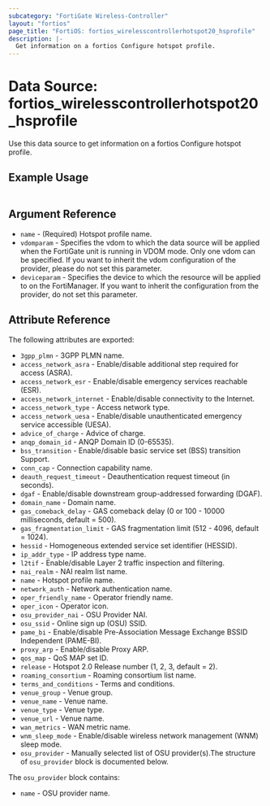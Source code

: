 ```yaml
---
subcategory: "FortiGate Wireless-Controller"
layout: "fortios"
page_title: "FortiOS: fortios_wirelesscontrollerhotspot20_hsprofile"
description: |-
  Get information on a fortios Configure hotspot profile.
---
```


# Data Source: fortios_wirelesscontrollerhotspot20_hsprofile
Use this data source to get information on a fortios Configure hotspot profile.


## Example Usage

```hcl

```

## Argument Reference

* `name` - (Required) Hotspot profile name.
* `vdomparam` - Specifies the vdom to which the data source will be applied when the FortiGate unit is running in VDOM mode. Only one vdom can be specified. If you want to inherit the vdom configuration of the provider, please do not set this parameter.
* `deviceparam` - Specifies the device to which the resource will be applied to on the FortiManager. If you want to inherit the configuration from the provider, do not set this parameter.

## Attribute Reference

The following attributes are exported:

* `3gpp_plmn` - 3GPP PLMN name.
* `access_network_asra` - Enable/disable additional step required for access (ASRA).
* `access_network_esr` - Enable/disable emergency services reachable (ESR).
* `access_network_internet` - Enable/disable connectivity to the Internet.
* `access_network_type` - Access network type.
* `access_network_uesa` - Enable/disable unauthenticated emergency service accessible (UESA).
* `advice_of_charge` - Advice of charge.
* `anqp_domain_id` - ANQP Domain ID (0-65535).
* `bss_transition` - Enable/disable basic service set (BSS) transition Support.
* `conn_cap` - Connection capability name.
* `deauth_request_timeout` - Deauthentication request timeout (in seconds).
* `dgaf` - Enable/disable downstream group-addressed forwarding (DGAF).
* `domain_name` - Domain name.
* `gas_comeback_delay` - GAS comeback delay (0 or 100 - 10000 milliseconds, default = 500).
* `gas_fragmentation_limit` - GAS fragmentation limit (512 - 4096, default = 1024).
* `hessid` - Homogeneous extended service set identifier (HESSID).
* `ip_addr_type` - IP address type name.
* `l2tif` - Enable/disable Layer 2 traffic inspection and filtering.
* `nai_realm` - NAI realm list name.
* `name` - Hotspot profile name.
* `network_auth` - Network authentication name.
* `oper_friendly_name` - Operator friendly name.
* `oper_icon` - Operator icon.
* `osu_provider_nai` - OSU Provider NAI.
* `osu_ssid` - Online sign up (OSU) SSID.
* `pame_bi` - Enable/disable Pre-Association Message Exchange BSSID Independent (PAME-BI).
* `proxy_arp` - Enable/disable Proxy ARP.
* `qos_map` - QoS MAP set ID.
* `release` - Hotspot 2.0 Release number (1, 2, 3, default = 2).
* `roaming_consortium` - Roaming consortium list name.
* `terms_and_conditions` - Terms and conditions.
* `venue_group` - Venue group.
* `venue_name` - Venue name.
* `venue_type` - Venue type.
* `venue_url` - Venue name.
* `wan_metrics` - WAN metric name.
* `wnm_sleep_mode` - Enable/disable wireless network management (WNM) sleep mode.
* `osu_provider` - Manually selected list of OSU provider(s).The structure of `osu_provider` block is documented below.

The `osu_provider` block contains:

* `name` - OSU provider name.
